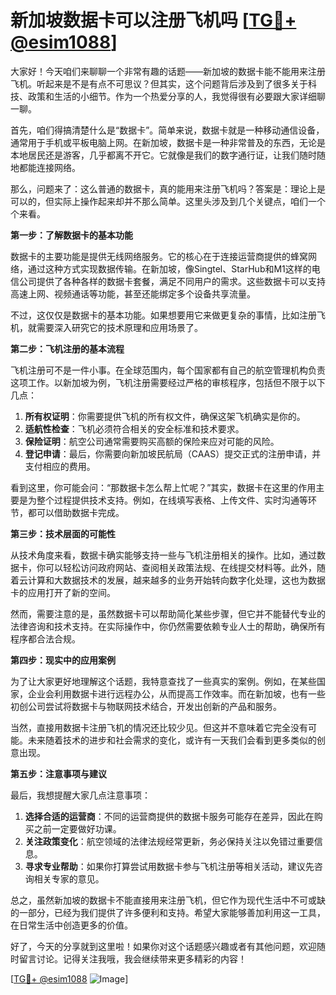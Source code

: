 # 新加坡数据卡可以注册飞机吗 [[TG💪+ @esim1088](https://t.me/s/esim1088)]

大家好！今天咱们来聊聊一个非常有趣的话题——新加坡的数据卡能不能用来注册飞机。听起来是不是有点不可思议？但其实，这个问题背后涉及到了很多关于科技、政策和生活的小细节。作为一个热爱分享的人，我觉得很有必要跟大家详细聊一聊。

首先，咱们得搞清楚什么是“数据卡”。简单来说，数据卡就是一种移动通信设备，通常用于手机或平板电脑上网。在新加坡，数据卡是一种非常普及的东西，无论是本地居民还是游客，几乎都离不开它。它就像是我们的数字通行证，让我们随时随地都能连接网络。

那么，问题来了：这么普通的数据卡，真的能用来注册飞机吗？答案是：理论上是可以的，但实际上操作起来却并不那么简单。这里头涉及到几个关键点，咱们一个个来看。

**第一步：了解数据卡的基本功能**

数据卡的主要功能是提供无线网络服务。它的核心在于连接运营商提供的蜂窝网络，通过这种方式实现数据传输。在新加坡，像Singtel、StarHub和M1这样的电信公司提供了各种各样的数据卡套餐，满足不同用户的需求。这些数据卡可以支持高速上网、视频通话等功能，甚至还能绑定多个设备共享流量。

不过，这仅仅是数据卡的基本功能。如果想要用它来做更复杂的事情，比如注册飞机，就需要深入研究它的技术原理和应用场景了。

**第二步：飞机注册的基本流程**

飞机注册可不是一件小事。在全球范围内，每个国家都有自己的航空管理机构负责这项工作。以新加坡为例，飞机注册需要经过严格的审核程序，包括但不限于以下几点：

1. **所有权证明**：你需要提供飞机的所有权文件，确保这架飞机确实是你的。
2. **适航性检查**：飞机必须符合相关的安全标准和技术要求。
3. **保险证明**：航空公司通常需要购买高额的保险来应对可能的风险。
4. **登记申请**：最后，你需要向新加坡民航局（CAAS）提交正式的注册申请，并支付相应的费用。

看到这里，你可能会问：“那数据卡怎么帮上忙呢？”其实，数据卡在这里的作用主要是为整个过程提供技术支持。例如，在线填写表格、上传文件、实时沟通等环节，都可以借助数据卡完成。

**第三步：技术层面的可能性**

从技术角度来看，数据卡确实能够支持一些与飞机注册相关的操作。比如，通过数据卡，你可以轻松访问政府网站、查阅相关政策法规、在线提交材料等。此外，随着云计算和大数据技术的发展，越来越多的业务开始转向数字化处理，这也为数据卡的应用打开了新的空间。

然而，需要注意的是，虽然数据卡可以帮助简化某些步骤，但它并不能替代专业的法律咨询和技术支持。在实际操作中，你仍然需要依赖专业人士的帮助，确保所有程序都合法合规。

**第四步：现实中的应用案例**

为了让大家更好地理解这个话题，我特意查找了一些真实的案例。例如，在某些国家，企业会利用数据卡进行远程办公，从而提高工作效率。而在新加坡，也有一些初创公司尝试将数据卡与物联网技术结合，开发出创新的产品和服务。

当然，直接用数据卡注册飞机的情况还比较少见。但这并不意味着它完全没有可能。未来随着技术的进步和社会需求的变化，或许有一天我们会看到更多类似的创意出现。

**第五步：注意事项与建议**

最后，我想提醒大家几点注意事项：

1. **选择合适的运营商**：不同的运营商提供的数据卡服务可能存在差异，因此在购买之前一定要做好功课。
2. **关注政策变化**：航空领域的法律法规经常更新，务必保持关注以免错过重要信息。
3. **寻求专业帮助**：如果你打算尝试用数据卡参与飞机注册等相关活动，建议先咨询相关专家的意见。

总之，虽然新加坡的数据卡不能直接用来注册飞机，但它作为现代生活中不可或缺的一部分，已经为我们提供了许多便利和支持。希望大家能够善加利用这一工具，在日常生活中创造更多的价值。

好了，今天的分享就到这里啦！如果你对这个话题感兴趣或者有其他问题，欢迎随时留言讨论。记得关注我哦，我会继续带来更多精彩的内容！

[[TG💪+ @esim1088](https://t.me/s/esim1088) ![Image](https://i.postimg.cc/4NQfJmqS/Snipaste-2025-05-13-00-14-12.png)]